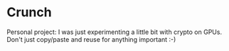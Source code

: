 # Crunch

Personal project: I was just experimenting a little bit with crypto on GPUs. Don't just copy/paste and reuse for anything important :-)
